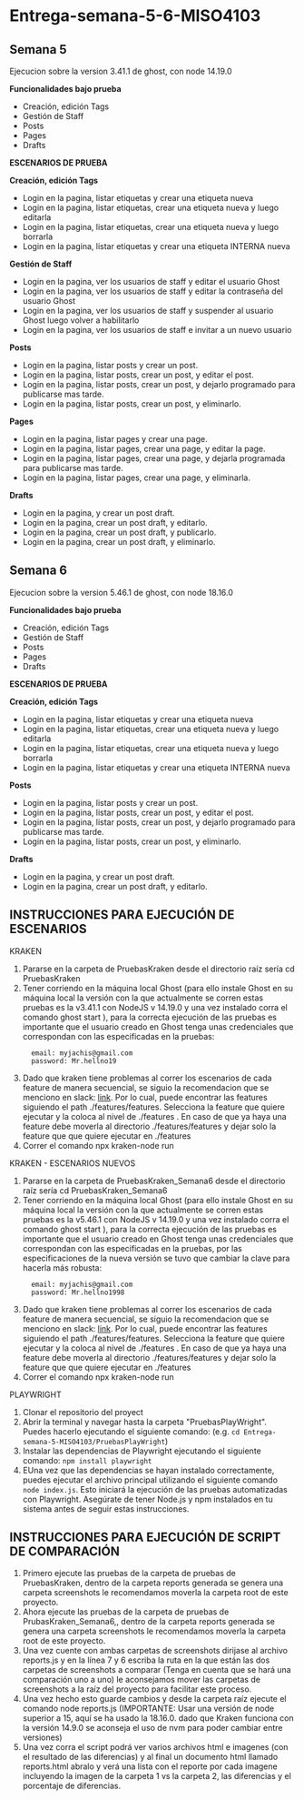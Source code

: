 # Entrega-semana-5-6-MISO4103

## Semana  5 

Ejecucion sobre la version 3.41.1 de ghost, con node 14.19.0

**Funcionalidades bajo prueba**

 * Creación, edición Tags
 * Gestión de Staff
 * Posts
 * Pages
 * Drafts

**ESCENARIOS DE PRUEBA**

**Creación, edición Tags**

  * Login en la pagina, listar etiquetas y crear una etiqueta nueva
  * Login en la pagina, listar etiquetas, crear una etiqueta nueva y luego editarla
  * Login en la pagina, listar etiquetas, crear una etiqueta nueva y luego borrarla
  * Login en la pagina, listar etiquetas y crear una etiqueta INTERNA nueva

**Gestión de Staff** 

  * Login en la pagina, ver los usuarios de staff y editar el usuario Ghost
  * Login en la pagina, ver los usuarios de staff y editar la contraseña del usuario Ghost
  * Login en la pagina, ver los usuarios de staff y suspender al usuario Ghost luego volver a habilitarlo
  * Login en la pagina, ver los usuarios de staff e invitar a un nuevo usuario

**Posts** 

  * Login en la pagina, listar posts y crear un post.
  * Login en la pagina, listar posts, crear un post, y editar el post.
  * Login en la pagina, listar posts, crear un post, y dejarlo programado para publicarse mas tarde.
  * Login en la pagina, listar posts, crear un post, y eliminarlo.
  
**Pages** 

  * Login en la pagina, listar pages y crear una page.
  * Login en la pagina, listar pages, crear una page, y editar la page.
  * Login en la pagina, listar pages, crear una page, y dejarla programada para publicarse mas tarde.
  * Login en la pagina, listar pages, crear una page, y eliminarla.
  
**Drafts** 

  * Login en la pagina, y crear un post draft.
  * Login en la pagina, crear un post draft, y editarlo.
  * Login en la pagina, crear un post draft, y publicarlo.
  * Login en la pagina, crear un post draft, y eliminarlo.
 
## Semana  6

Ejecucion sobre la version 5.46.1 de ghost, con node 18.16.0

**Funcionalidades bajo prueba**

 * Creación, edición Tags
 * Gestión de Staff
 * Posts
 * Pages
 * Drafts

**ESCENARIOS DE PRUEBA**

**Creación, edición Tags**

  * Login en la pagina, listar etiquetas y crear una etiqueta nueva
  * Login en la pagina, listar etiquetas, crear una etiqueta nueva y luego editarla
  * Login en la pagina, listar etiquetas, crear una etiqueta nueva y luego borrarla
  * Login en la pagina, listar etiquetas y crear una etiqueta INTERNA nueva

**Posts** 

  * Login en la pagina, listar posts y crear un post.
  * Login en la pagina, listar posts, crear un post, y editar el post.
  * Login en la pagina, listar posts, crear un post, y dejarlo programado para publicarse mas tarde.
  * Login en la pagina, listar posts, crear un post, y eliminarlo.
  
**Drafts** 

  * Login en la pagina, y crear un post draft.
  * Login en la pagina, crear un post draft, y editarlo.
  
  
## INSTRUCCIONES PARA EJECUCIÓN DE ESCENARIOS

KRAKEN

  1. Pararse en la carpeta de PruebasKraken desde el directorio raíz sería cd PruebasKraken
  2. Tener corriendo en la máquina local Ghost (para ello instale Ghost en su máquina local la versión con la que actualmente se corren estas pruebas es la v3.41.1 con NodeJS v 14.19.0 y una vez instalado corra el comando ghost start  ), para la correcta ejecución de las pruebas es importante que el usuario creado en Ghost tenga unas credenciales que correspondan con las especificadas en la pruebas:
      ```
        email: myjachis@gmail.com
        password: Mr.hellno19 
      ```
  4. Dado que kraken tiene problemas al correr los escenarios de cada feature de manera secuencial, se siguio la recomendacion que se menciono en slack: [link](https://uniandes-miso.slack.com/archives/C04V1M6EC3Y/p1683384377176309?thread_ts=1683383737.972989&cid=C04V1M6EC3Y). Por lo cual, puede encontrar las features siguiendo el path ./features/features. Selecciona la feature que quiere ejecutar y la coloca al nivel de ./features . En caso de que ya haya una feature debe moverla al directorio ./features/features y dejar solo la feature que que quiere ejecutar en ./features
  4. Correr el comando npx kraken-node run


  KRAKEN - ESCENARIOS NUEVOS

  1. Pararse en la carpeta de PruebasKraken_Semana6 desde el directorio raíz sería cd PruebasKraken_Semana6
  2. Tener corriendo en la máquina local Ghost (para ello instale Ghost en su máquina local la versión con la que actualmente se corren estas pruebas es la v5.46.1 con NodeJS v 14.19.0 y una vez instalado corra el comando ghost start  ), para la correcta ejecución de las pruebas es importante que el usuario creado en Ghost tenga unas credenciales que correspondan con las especificadas en la pruebas, por las especificaciones de la nueva versión se tuvo que cambiar la clave para hacerla más robusta:
      ```
        email: myjachis@gmail.com
        password: Mr.hellno1998 
      ```
  4. Dado que kraken tiene problemas al correr los escenarios de cada feature de manera secuencial, se siguio la recomendacion que se menciono en slack: [link](https://uniandes-miso.slack.com/archives/C04V1M6EC3Y/p1683384377176309?thread_ts=1683383737.972989&cid=C04V1M6EC3Y). Por lo cual, puede encontrar las features siguiendo el path ./features/features. Selecciona la feature que quiere ejecutar y la coloca al nivel de ./features . En caso de que ya haya una feature debe moverla al directorio ./features/features y dejar solo la feature que que quiere ejecutar en ./features
  4. Correr el comando npx kraken-node run

PLAYWRIGHT
 1. Clonar el repositorio del proyect
 2. Abrir la terminal y navegar hasta la carpeta "PruebasPlayWright". Puedes hacerlo ejecutando el siguiente comando:  (e.g. `cd Entrega-semana-5-MISO4103/PruebasPlayWright`)
 3. Instalar las dependencias de Playwright ejecutando el siguiente comando: `npm install playwright`
 4. EUna vez que las dependencias se hayan instalado correctamente, puedes ejecutar el archivo principal utilizando el siguiente comando `node index.js`. Esto iniciará la ejecución de las pruebas automatizadas con Playwright.
Asegúrate de tener Node.js y npm instalados en tu sistema antes de seguir estas instrucciones.

## INSTRUCCIONES PARA EJECUCIÓN DE SCRIPT DE COMPARACIÓN

  1. Primero ejecute las pruebas de la carpeta de pruebas de PruebasKraken, dentro de la carpeta reports generada se genera una carpeta screenshots le recomendamos moverla la carpeta root de este proyecto.
  2. Ahora ejecute las pruebas de la carpeta de pruebas de PrubasKraken_Semana6,, dentro de la carpeta reports generada se genera una carpeta screenshots le recomendamos moverla la carpeta root de este proyecto.
  3. Una vez cuente con ambas carpetas de screenshots dirijase al archivo reports.js y en la línea 7 y 6 escriba la ruta en la que están las dos carpetas de screenshots a comparar (Tenga en cuenta que se hará una comparación uno a uno) le aconsejamos mover las carpetas de screenshots a la raíz del proyecto para facilitar este proceso.
  4. Una vez hecho esto guarde cambios y desde la carpeta raíz ejecute el comando node reports.js (IMPORTANTE: Usar una versión de node superior a 15, aquí se ha usado la 18.16.0. dado que Kraken funciona con la versión 14.9.0 se aconseja el uso de nvm para poder cambiar entre versiones)
  5. Una vez corra el script podrá ver varios archivos html e imagenes (con el resultado de las diferencias) y al final un documento html llamado reports.html abralo y verá una lista con el reporte por cada imagene incluyendo la imagen de la carpeta 1 vs la carpeta 2, las diferencias y el porcentaje de diferencias. 

